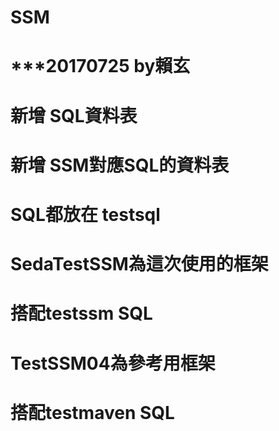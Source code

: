 # SSM
# ***20170725 by賴玄
# 新增 SQL資料表
# 新增 SSM對應SQL的資料表
#
#
#
#
#
# SQL都放在 testsql
#
# SedaTestSSM為這次使用的框架
# 搭配testssm SQL
#
# TestSSM04為參考用框架
# 搭配testmaven SQL
#
#
#
